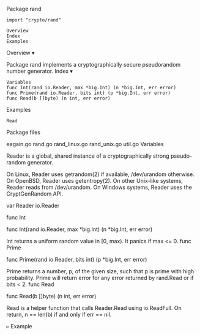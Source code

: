 
 Package rand

    import "crypto/rand"

    Overview
    Index
    Examples

Overview ▾

Package rand implements a cryptographically secure pseudorandom number generator.
Index ▾

    Variables
    func Int(rand io.Reader, max *big.Int) (n *big.Int, err error)
    func Prime(rand io.Reader, bits int) (p *big.Int, err error)
    func Read(b []byte) (n int, err error)

Examples

    Read

Package files

eagain.go rand.go rand_linux.go rand_unix.go util.go
Variables

Reader is a global, shared instance of a cryptographically strong pseudo-random generator.

On Linux, Reader uses getrandom(2) if available, /dev/urandom otherwise. On OpenBSD, Reader uses getentropy(2). On other Unix-like systems, Reader reads from /dev/urandom. On Windows systems, Reader uses the CryptGenRandom API.

var Reader io.Reader

func Int

func Int(rand io.Reader, max *big.Int) (n *big.Int, err error)

Int returns a uniform random value in [0, max). It panics if max <= 0.
func Prime

func Prime(rand io.Reader, bits int) (p *big.Int, err error)

Prime returns a number, p, of the given size, such that p is prime with high probability. Prime will return error for any error returned by rand.Read or if bits < 2.
func Read

func Read(b []byte) (n int, err error)

Read is a helper function that calls Reader.Read using io.ReadFull. On return, n == len(b) if and only if err == nil.

▹ Example
